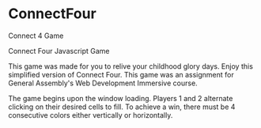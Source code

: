 # ConnectFour
Connect 4 Game


Connect Four Javascript Game

This game was made for you to relive your childhood glory days. Enjoy this simplified version of Connect Four. This game was an assignment for General Assembly's Web Development Immersive course.

The game begins upon the window loading. Players 1 and 2 alternate clicking on their desired cells to fill. To achieve a win, there must be 4 consecutive colors either vertically or horizontally.
